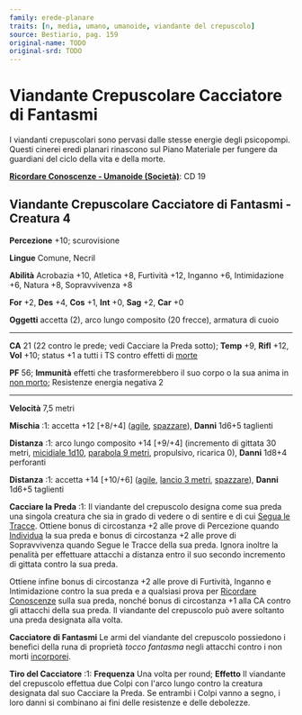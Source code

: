 ```yaml
---
family: erede-planare
traits: [n, media, umano, umanoide, viandante del crepuscolo]
source: Bestiario, pag. 159
original-name: TODO
original-srd: TODO
---
```


# Viandante Crepuscolare Cacciatore di Fantasmi

I viandanti crepuscolari sono pervasi dalle stesse energie degli psicopompi.
Questi cinerei eredi planari rinascono sul Piano Materiale per fungere da
guardiani del ciclo della vita e della morte.

**[Ricordare Conoscenze - Umanoide (Società)](/azioni/abilita/ricordare-conoscenze)**:
CD 19

## Viandante Crepuscolare Cacciatore di Fantasmi - Creatura 4

**Percezione** +10; scurovisione

**Lingue** Comune, Necril

**Abilità** Acrobazia +10, Atletica +8, Furtività +12, Inganno +6, Intimidazione
+6, Natura +8, Sopravvivenza +8

**For** +2, **Des** +4, **Cos** +1, **Int** +0, **Sag** +2, **Car** +0

**Oggetti** accetta (2), arco lungo composito (20 frecce), armatura di cuoio

---

**CA** 21 (22 contro le prede; vedi Cacciare la Preda sotto); **Temp** +9,
**Rifl** +12, **Vol** +10; status +1 a tutti i TS contro effetti di
[morte](/tratti/morte)

**PF** 56; **Immunità** effetti che trasformerebbero il suo corpo o la sua anima
in [non morto](/tratti/non-morto); Resistenze energia negativa 2

---

**Velocità** 7,5 metri

**Mischia** :1: accetta +12 \[+8/+4] ([agile](/tratti/agile),
[spazzare](/tratti/spazzare)), **Danni** 1d6+5 taglienti

**Distanza** :1: arco lungo composito +14 \[+9/+4] (incremento di gittata 30
metri, [micidiale 1d10](/tratti/micidiale),
[parabola 9 metri](/tratti/parabola), propulsivo, ricarica 0), **Danni** 1d8+4
perforanti

**Distanza** :1: accetta +14 \[+10/+6] ([agile](/tratti/agile),
[lancio 3 metri](/tratti/lancio), [spazzare](/tratti/spazzare)), **Danni** 1d6+5
taglienti

**Cacciare la Preda** :1: Il viandante del crepuscolo designa come sua preda una
singola creatura che sia in grado di vedere o di sentire e di cui
[Segua le Tracce](/azioni/abilita/seguire-tracce). Ottiene bonus di circostanza
+2 alle prove di Percezione quando [Individua](/azioni/base/individuare) la sua
preda e bonus di circostanza +2 alle prove di Sopravvivenza quando Segue le
Tracce della sua preda. Ignora inoltre la penalità per effettuare attacchi a
distanza entro il suo secondo incremento di gittata contro la sua preda.

Ottiene infine bonus di circostanza +2 alle prove di Furtività, Inganno e
Intimidazione contro la sua preda e a qualsiasi prova per
[Ricordare Conoscenze](/azioni/abilita/ricordare-conoscenze) sulla sua preda,
nonché bonus di circostanza +1 alla CA contro gli attacchi della sua preda. Il
viandante del crepuscolo può avere soltanto una preda designata alla volta.

**Cacciatore di Fantasmi** Le armi del viandante del crepuscolo possiedono i
benefici della runa di proprietà _tocco fantasma_ negli attacchi contro i non
morti [incorporei](/tratti/incorporeo).

**Tiro del Cacciatore** :1: **Frequenza** Una volta per round; **Effetto** Il
viandante del crepuscolo effettua due Colpi con l'arco lungo contro la creatura
designata dal suo Cacciare la Preda. Se entrambi i Colpi vanno a segno, i loro
danni si combinano ai fini delle resistenze e delle debolezze.
